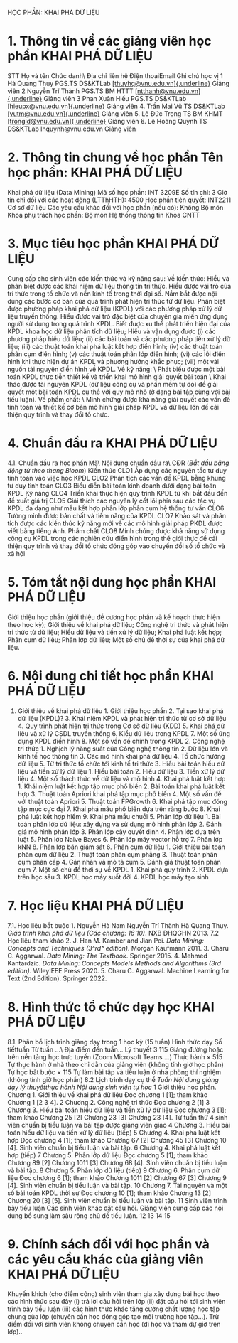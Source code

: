 HỌC PHẦN: KHAI PHÁ DỮ LIỆU 
# 1. Thông tin về các giảng viên học phần KHAI PHÁ DỮ LIỆU 
STT Họ và tên Chức danh\ Địa chỉ liên hệ Điện thoạiEmail Ghi chú học vị 1 Hà Quang Thụy PGS.TS DS&KTLab [[thuyhq\@vnu.edu.vn]{.underline}](mailto:thuyhq@vnu.edu.vn) Giảng viên 2 Nguyễn Trí Thành PGS.TS BM HTTT [[ntthanh\@vnu.edu.vn]{.underline}](mailto:ntthanh@vnu.edu.vn) Giảng viên 3 Phan Xuân Hiếu PGS.TS DS&KTLab [[hieupx\@vnu.edu.vn]{.underline}](mailto:hieupx@vnu.edu.vn) Giảng viên 4\. Trần Mai Vũ TS DS&KTLab [[vutm\@vnu.edu.vn]{.underline}](mailto:vutm@vnu.edu.vn) Giảng viên 5\. Lê Đức Trọng TS BM KHMT [[trongld\@vnu.edu.vn]{.underline}](mailto:trongld@vnu.edu.vn) Giảng viên 6\. Lê Hoàng Quỳnh TS DS&KTLab lhquynh\@vnu.edu.vn Giảng viên 
# 2. Thông tin chung về học phần Tên học phần: KHAI PHÁ DỮ LIỆU 
Khai phá dữ liệu (Data Mining) Mã số học phần: INT 3209E Số tín chỉ: 3 Giờ tín chỉ đối với các hoạt động (LTThHTH): 4500 Học phần tiên quyết: INT2211 Cơ sở dữ liệu Các yêu cầu khác đối với học phần (nếu có): Không Bộ môn Khoa phụ trách học phần: Bộ môn Hệ thống thông tin Khoa CNTT 
# 3. Mục tiêu học phần KHAI PHÁ DỮ LIỆU 
Cung cấp cho sinh viên các kiến thức và kỹ năng sau: Về kiến thức: Hiểu và phân biệt được các khái niệm dữ liệu thông tin tri thức. Hiểu được vai trò của tri thức trong tổ chức và nền kinh tế trong thời đại số. Nắm bắt được nội dung các bước cơ bản của quá trình phát hiện tri thức từ dữ liệu. Phân biệt được phương pháp khai phá dữ liệu (KPDL) với các phương pháp xử lý dữ liệu truyền thống. Hiểu được vai trò đặc biệt của chuyên gia miền ứng dụng người sử dụng trong quá trình KPDL. Biết được xu thế phát triển hiện đại của KPDL khoa học dữ liệu phân tích dữ liệu; Hiểu và vận dụng được (i) các phương pháp hiểu dữ liệu; (ii) các bài toán và các phương pháp tiền xử lý dữ liệu; (iii) các thuật toán khai phá luật kết hợp điển hình; (iv) các thuật toán phân cụm điển hình; (v) các thuật toán phân lớp điển hình; (vi) các lỗi điển hình khi thực hiện dự án KPDL và phương hướng khắc phục; (vii) một vài nguồn tài nguyên điển hình về KPDL. Về kỹ năng: \ Phát biểu được một bài toán KPDL thực tiễn thiết kế và triển khai mô
hình giải quyết bài toán \ Khai thác được tài nguyên KPDL (dữ liệu công cụ và phần mềm tự do)
để giải quyết một bài toán KPDL cụ thể với quy mô nhỏ (ở dạng bài tập
cùng với bài tiểu luận). Về phẩm chất: \ Minh chứng được khả năng giải quyết các vấn đề tính toán và thiết kế
cơ bản mô hình giải pháp KPDL và dữ liệu lớn để cải thiện quy trình và
thay đổi tổ chức. 
# 4. Chuẩn đầu ra KHAI PHÁ DỮ LIỆU 
4.1. Chuẩn đầu ra học phần Mã\ Nội dung chuẩn đầu ra\ CĐR (*Bắt đầu bằng động từ theo thang Bloom*) Kiến thức CLO1 Áp dụng các nguyên tắc tư duy tính toán vào việc học KPDL CLO2 Phân tích các vấn đề KPDL bằng khung tư duy tình toán CLO3 Biểu diễn bài toán kinh doanh dưới dạng bài toán KPDL Kỹ năng CLO4 Triển khai thực hiện quy trình KPDL từ khi bắt đầu đến đề xuất giá trị CLO5 Giải thích các nguyên lý cốt lõi phía sau các tác vụ KPDL đa dạng như mẫu kết hợp phân lớp phân cụm hệ thống tư vấn CLO6 Tường minh được bản chất và tiềm năng của KPDL CLO7 Khảo sát và phân tích được các kiến thức kỹ năng mới về các mô hình giải pháp PKDL được viết bằng tiếng Anh. Phẩm chất CLO8 Minh chứng được khả năng sử dụng công cụ KPDL trong các nghiên cứu điển hình trong thế giới thực để cải thiện quy trình và thay đổi tổ chức đóng góp vào chuyển đổi số tổ chức và xã hội 
# 5. Tóm tắt nội dung học phần KHAI PHÁ DỮ LIỆU 
Giới thiệu học phần (giới thiệu đề cương học phần và kế hoạch thực hiện
theo học kỳ); Giới thiệu về khai phá dữ liệu; Công nghệ tri thức và phát
hiện tri thức từ dữ liệu; Hiểu dữ liệu và tiền xử lý dữ liệu; Khai phá
luật kết hợp; Phân cụm dữ liệu; Phân lớp dữ liệu; Một số chủ đề thời sự
của khai phá dữ liệu. 
# 6. Nội dung chi tiết học phần KHAI PHÁ DỮ LIỆU 
1. Giới thiệu về khai phá dữ liệu 1. Giới thiệu học phần 2. Tại sao khai phá dữ liệu (KPDL)? 3. Khái niệm KPDL và phát hiện tri thức từ cơ sở dữ liệu 4. Quy trình phát hiện tri thức trong Cơ sở dữ liệu (KDD) 5. Khai phá dữ liệu và xử lý CSDL truyền thống 6. Kiểu dữ liệu trong KPDL 7. Một số ứng dụng KPDL điển hình 8. Một số vấn đề chính trong KPDL 2. Công nghệ tri thức 1. Nghịch lý năng suất của Công nghệ thông tin 2. Dữ liệu lớn và kinh tế học thông tin 3. Các mô hinh khai phá dữ liệu 4. Tổ chức hướng dữ liệu 5. Từ tri thức tổ chức tới kinh tế tri thức 3. Hiểu bài toán hiểu dữ liệu và tiền xử lý dữ liệu 1. Hiểu bài toán 2. Hiểu dữ liệu 3. Tiền xử lý dữ liệu 4. Một số thách thức về dữ liệu và mô hình 4. Khai phá luật kết hợp 1. Khái niệm luật kết hợp tập mục phổ biến 2. Bài toán khai phá luật kết hợp 3. Thuật toán Apriori khai phá tập mục phổ biến 4. Một số vấn đề với thuật toán Apriori 5. Thuật toán FPGrowth 6. Khai phá tập mục đóng tập mục cực đại 7. Khai phá mẫu phổ biến dựa trên ràng buộc 8. Khai phá luật kết hợp hiếm 9. Khai phá mẫu chuỗi 5. Phân lớp dữ liệu 1. Bài toán phân lớp dữ liệu: xây dựng và sử dụng mô hình phân lớp 2. Đánh giá mô hình phân lớp 3. Phân lớp cây quyết định 4. Phân lớp dựa trên luật 5. Phân lớp Naive Bayes 6. Phân lớp máy vector hỗ trợ 7. Phân lớp kNN 8. Phân lớp bán giám sát 6. Phân cụm dữ liệu 1. Giới thiệu bài toán phân cụm dữ liệu 2. Thuật toán phân cụm phẳng 3. Thuật toán phân cụm phân cấp 4. Gán nhãn và mô tả cụm 5. Đánh giá thuật toán phân cụm 7. Một số chủ đề thời sự về KPDL 1. Khai phá quy trình 2. KPDL dựa trên học sâu 3. KPDL học máy suốt đời 4. KPDL học máy tạo sinh 
# 7. Học liệu KHAI PHÁ DỮ LIỆU 
7.1. Học liệu bắt buộc 1. Nguyễn Hà Nam Nguyễn Trí Thành Hà Quang Thụy. *Giáo trình khai phá dữ liệu (Các chương: 16 10)*. NXB ĐHQGHN 2013. 7.2 Học liệu tham khảo 2. J. Han M. Kamber and Jian Pei. *Data Mining: Concepts and Techniques (3^rd^ edition)*. Morgan Kaufmann 2011. 3. Charu C. Aggarwal. *Data Mining: The Textbook*. Springer 2015. 4. Mehmed Kantardzic. *Data Mining: Concepts Models Methods and Algorithms (3rd edition)*. WileyIEEE Press 2020. 5. Charu C. Aggarwal. Machine Learning for Text (2nd Edition). Springer 2022. 
# 8. Hình thức tổ chức dạy học KHAI PHÁ DỮ LIỆU 
8.1. Phân bổ lịch trình giảng dạy trong 1 học kỳ (15 tuần) Hình thức dạy Số tiếttuần Từ tuần ...\ Địa điểm đến tuần... Lý thuyết 3 115 Giảng đường hoặc trên nền tảng học trực tuyến (Zoom Microsoft Teams ...) Thực hành × 515 Tự thực hành ở nhà theo chỉ dẫn của giảng viên (không tính giờ học phần) Tự học bắt buộc × 115 Tự làm bài tập và tiểu luận ở nhà phòng thí nghiệm (không tính giờ học phần) 8.2 Lịch trình dạy cụ thể *Tuần* *Nội dung giảng dạy lý thuyếtthực hành* *Nội dung sinh viên tự học* 1 Giới thiệu học phần. Chương 1. Giới thiệu về khai phá dữ liệu Đọc chương 1 \[1\]; tham khảo Chương 1 \[2 3 4\]. 2 Chương 2. Công nghệ tri thức Đọc chương 2 \[1\] 3 Chương 3. Hiểu bài toán hiểu dữ liệu và tiền xử lý dữ liệu Đọc chương 3 \[1\]; tham khảo Chương 25 \[2\] Chương 23 \[3\] Chương 23 \[4\]. Từ tuần thứ 4 sinh viên chuẩn bị tiểu luận và bài tập được giảng viên giao 4 Chương 3. Hiểu bài toán hiểu dữ liệu và tiền xử lý dữ liệu (tiếp) 5 Chương 4. Khai phá luật kết hợp Đọc chương 4 \[1\]; tham khảo Chương 67 \[2\] Chương 45 \[3\] Chương 10 \[4\]. Sinh viên chuẩn bị tiểu luận và bài tập. 6 Chương 4. Khai phá luật kết hợp (tiếp) 7 Chương 5. Phân lớp dữ liệu Đọc chương 5 \[1\]; tham khảo Chương 89 \[2\] Chương 1011 \[3\] Chương 68 \[4\]. Sinh viên chuẩn bị tiểu luận và bài tập. 8 Chương 5. Phân lớp dữ liệu (tiếp) 9 Chương 6. Phân cụm dữ liệu Đọc chương 6 \[1\]; tham khảo Chương 1011 \[2\] Chương 67 \[3\] Chương 9 \[4\]. Sinh viên chuẩn bị tiểu luận và bài tập. 10 Chương 7. Tài nguyên và một số bài toán KPDL thời sự Đọc chương 10 \[1\]; tham khảo Chương 13 \[2\] Chương 20 \[3\] \[5\]. Sinh viên chuẩn bị tiểu luận và bài tập. 11 Sinh viên trình bày tiểu luận Các sinh viên khác đặt câu hỏi. Giảng viên cung cấp các nội dung bổ sung làm sâu rộng chủ đề tiểu luận. 12 13 14 15 
# 9. Chính sách đối với học phần và các yêu cầu khác của giảng viên KHAI PHÁ DỮ LIỆU 
Khuyến khích (cho điểm cộng) sinh viên tham gia xây dựng bài học theo các hình thức sau đây (i) trả lời câu hỏi trên lớp (ii) đặt câu hỏi tới sinh viên trình bày tiểu luận (iii) các hình thức khác tăng cường chất lượng học tập chung của lớp (chuyên cần học đóng góp tạo môi trường học tập...). Trừ điểm đối với sinh viên không chuyên cần học (đi học và tham dự giờ trên lớp).. 
